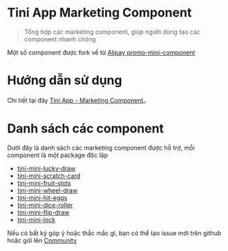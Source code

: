 # Tini App Marketing Component

> Tổng hợp các marketing component, giúp người dùng tạo các component nhanh chóng

Một số component được fork về từ [Alipay promo-mini-component](https://github.com/alipay/promo-mini-component)

# Hướng dẫn sử dụng

Chi tiết tại đây [Tini App - Marketing Component](https://developers.tiki.vn/)。

<!-- Bạn có thể trải nghiệm trực tiếp bằng cách quét mã：https://openhome.alipay.com/platform/mas.htm#/home/comps -->

# Danh sách các component

Dưới đây là danh sách các marketing component được hỗ trợ, mỗi component là một package độc lập

- [tini-mini-lucky-draw](https://www.npmjs.com/package/@tiki.vn/tini-mini-lucky-draw)
- [tini-mini-scratch-card](https://www.npmjs.com/package/ant-mini-scratch-card)
- [tini-mini-fruit-slots](https://www.npmjs.com/package/ant-mini-fruit-slots)
- [tini-mini-wheel-draw](https://www.npmjs.com/package/ant-mini-wheel-draw)
- [tini-mini-hit-eggs](https://www.npmjs.com/package/ant-mini-hit-eggs)
- [tini-mini-dice-roller](https://www.npmjs.com/package/@tiki.vn/tini-mini-dice-roller)
- [tini-mini-flip-draw](https://www.npmjs.com/package/@tiki.vn/tini-mini-flip-draw)
- [tini-mini-lock](https://www.npmjs.com/package/ant-mini-lock)

Nếu có bất ký góp ý hoặc thắc mắc gì, bạn có thể tạo issue mới trên github hoặc gửi lên [Community](https://community.tiki.vn/)
